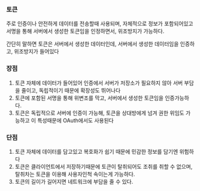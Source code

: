 ### 토큰
주로 인증이나 안전하게 데이터를 전송할때 사용되며, 자체적으로 정보가 포함되어있고 서명을 통해 서버에서 생성한 토큰임을 인정하면서, 위조방지가 가능하다.

간단히 말하면 토큰은 서버에서 생성한 데이터인데, 서버에서 생성한 데이터임을 인증하고, 위조방지가 들어있다
### 장점
1. 토큰 자체에 데이터가 들어있어 인증에서 서버가 저장소가 필요하지 않아 서버 부담을 줄이고, 독립적이기 때문에 확장성도 뛰어나다
2. 토큰에 포함된 서명을 통해 위변조를 막고, 서버에서 생성한 토큰임을 인증가능하다.
3. 토큰은 독립적으로 서버에 인증이 가능해, 토큰을 상대방에게 넘겨 권한 위임도 가능하고 이 특성때문에 OAuth에서도 사용된다
### 단점
1. 토큰 자체에 데이터를 담고있고 복호화가 쉽기 때문에 민감한 정보를 담기엔 위험하다
2. 토큰은 클라이언트에서 저장하기때문에 토큰이 탈취되어도 조취를 취할 수 없으며, 탈취차는 토큰을 이용해 사용자인척 속이는게 가능하다.
3. 토큰의 길이가 길어지면 네트워크에 부담을 줄 수 있다.
